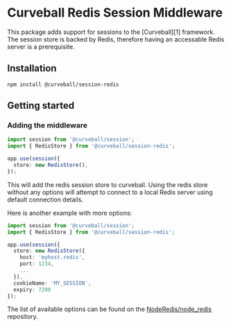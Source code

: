 Curveball Redis Session Middleware
==================================

This package adds support for sessions to the [Curveball][1] framework. The
session store is backed by Redis, therefore having an accessable Redis server
is a prerequisite.

Installation
------------

    npm install @curveball/session-redis


Getting started
---------------

### Adding the middleware

```typescript
import session from '@curveball/session';
import { RedisStore } from '@curveball/session-redis';

app.use(session({
  store: new RedisStore(),
});
```

This will add the redis session store to curveball. Using the redis store
without any options will attempt to connect to a local Redis server using
default connection details.

Here is another example with more options:

```typescript
import session from '@curveball/session';
import { RedisStore } from '@curveball/session-redis';

app.use(session({
  store: new RedisStore({
    host: 'myhost.redis',
    port: 1234,
    ...
  }),
  cookieName: 'MY_SESSION',
  expiry: 7200
});
```

The list of available options can be found on the [NodeRedis/node_redis](https://github.com/NodeRedis/node_redis#options-object-properties)
repository.
